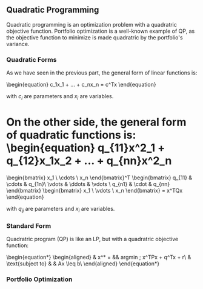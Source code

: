 ## Quadratic Programming

Quadratic programming is an optimization problem with a quadratric objective function. Portfolio optimization is a well-known example of QP, as the objective function to minimize is made quadratric by the portfolio's variance.

### Quadratic Forms

As we have seen in the previous part, the general form of linear functions is:

\begin{equation}
c_1x_1 + ... + c_nx_n = c^Tx
\end{equation}

with $c_i$ are parameters and $x_i$ are variables.

On the other side, the general form of quadratic functions is:
\begin{equation}
q_{11}x^2_1 + q_{12}x_1x_2 + ... + q_{nn}x^2_n
= 
\begin{bmatrix}
x_1 \\ \cdots \\ x_n
\end{bmatrix}^T
\begin{bmatrix}
q_{11} & \cdots & q_{1n}\\
\vdots & \ddots & \vdots \\
q_{n1} & \cdot & q_{nn}
\end{bmatrix}
\begin{bmatrix}
x_1 \\
\vdots \\
x_n
\end{bmatrix}
= x^TQx
\end{equation}

with $q_{ij}$ are parameters and $x_i$ are variables.

### Standard Form

Quadratric program (QP) is like an LP, but with a quadratric objective function:

\begin{equation*}
\begin{aligned}
& x^* = 
&& argmin \; x^TPx + q^Tx + r\\
& \text{subject to}
& & Ax \leq b\\
\end{aligned}
\end{equation*}

### Portfolio Optimization